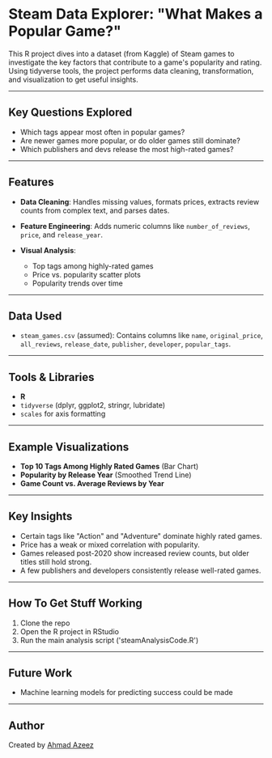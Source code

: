 # Steam Data Explorer: "What Makes a Popular Game?"

This R project dives into a dataset (from Kaggle) of Steam games to investigate the key factors that contribute to a game's popularity and rating. Using tidyverse tools, the project performs data cleaning, transformation, and visualization to get useful insights.

---

## Key Questions Explored

* Which tags appear most often in popular games?
* Are newer games more popular, or do older games still dominate?
* Which publishers and devs release the most high-rated games?


---

## Features

* **Data Cleaning**: Handles missing values, formats prices, extracts review counts from complex text, and parses dates.
* **Feature Engineering**: Adds numeric columns like `number_of_reviews`, `price`, and `release_year`.
* **Visual Analysis**:

  * Top tags among highly-rated games
  * Price vs. popularity scatter plots
  * Popularity trends over time

---

## Data Used

* `steam_games.csv` (assumed): Contains columns like `name`, `original_price`, `all_reviews`, `release_date`, `publisher`, `developer`, `popular_tags`.

---

## Tools & Libraries

* **R**
* `tidyverse` (dplyr, ggplot2, stringr, lubridate)
* `scales` for axis formatting

---

## Example Visualizations

* **Top 10 Tags Among Highly Rated Games** (Bar Chart)
* **Popularity by Release Year** (Smoothed Trend Line)
* **Game Count vs. Average Reviews by Year**

---

## Key Insights

* Certain tags like "Action" and "Adventure" dominate highly rated games.
* Price has a weak or mixed correlation with popularity.
* Games released post-2020 show increased review counts, but older titles still hold strong.
* A few publishers and developers consistently release well-rated games.

---

## How To Get Stuff Working

1. Clone the repo
2. Open the R project in RStudio
3. Run the main analysis script ('steamAnalysisCode.R')

---

## Future Work

* Machine learning models for predicting success could be made

---

## Author

Created by [Ahmad Azeez](https://github.com/AhmadAzeez999)
